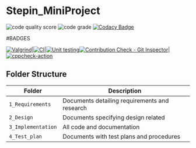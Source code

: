 # Stepin_MiniProject
![code quality score](https://www.code-inspector.com/project/27734/score/svg)
![code grade](https://www.code-inspector.com/project/27734/status/svg)
[![Codacy Badge](https://app.codacy.com/project/badge/Grade/8f1fc4f9d43b4768871f9ee0ff75db3b)](https://www.codacy.com/gh/Dinesh110399/Stepin_MiniProject/dashboard?utm_source=github.com&amp;utm_medium=referral&amp;utm_content=Dinesh110399/Stepin_MiniProject&amp;utm_campaign=Badge_Grade)


#BADGES


[![Valgrind](https://github.com/Dinesh110399/Stepin_Power_Systems/actions/workflows/valgrind.yml/badge.svg)](https://github.com/Dinesh110399/Stepin_Power_Systems/actions/workflows/valgrind.yml)|[![CI](https://github.com/Dinesh110399/Stepin_Power_Systems/actions/workflows/build.yml/badge.svg)](https://github.com/Dinesh110399/Stepin_Power_Systems/actions/workflows/build.yml)|[![Unit testing](https://github.com/Dinesh110399/Stepin_Power_Systems/actions/workflows/unit_testing.yml/badge.svg)](https://github.com/Dinesh110399/Stepin_Power_Systems/actions/workflows/unit_testing.yml)[![Contribution Check - Git Inspector](https://github.com/Dinesh110399/Stepin_Power_Systems/actions/workflows/git_inspector.yml/badge.svg)](https://github.com/Dinesh110399/Stepin_Power_Systems/actions/workflows/git_inspector.yml)|[![cppcheck-action](https://github.com/Dinesh110399/Stepin_Power_Systems/actions/workflows/cppcheck.yml/badge.svg)](https://github.com/Dinesh110399/Stepin_Power_Systems/actions/workflows/cppcheck.yml)

## Folder Structure
Folder             | Description
-------------------| -----------------------------------------
`1_Requirements`   | Documents detailing requirements and research
`2_Design`         | Documents specifying design related
`3_Implementation` | All code and documentation
`4_Test_plan`      | Documents with test plans and procedures
